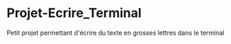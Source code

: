 # Projet-Ecrire_Terminal
Petit projet permettant d'écrire du texte en grosses lettres dans le terminal 
